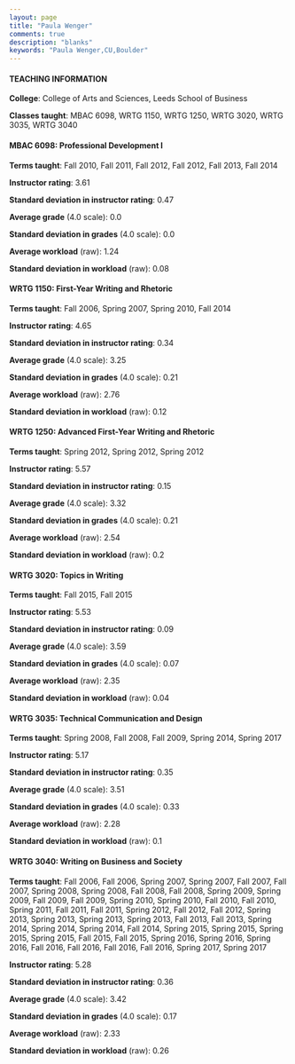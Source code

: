 ```yaml
---
layout: page
title: "Paula Wenger" 
comments: true
description: "blanks"
keywords: "Paula Wenger,CU,Boulder"
---
```

<head>
<script src="https://ajax.googleapis.com/ajax/libs/jquery/2.1.3/jquery.min.js"></script>
<script src="https://dl.dropboxusercontent.com/s/pc42nxpaw1ea4o9/highcharts.js?dl=0"></script>
<!-- <script src="../assets/js/highcharts.js"></script> -->
<style type="text/css">@font-face {
	font-family: "Bebas Neue";
	src: url(https://www.filehosting.org/file/details/544349/BebasNeue Regular.otf) format("opentype");
	}
	h1.Bebas { 
		font-family: "Bebas Neue", Verdana, Tahoma;
	}
</style>
</head>
	   
#### TEACHING INFORMATION

**College**: College of Arts and Sciences, Leeds School of Business

**Classes taught**: MBAC 6098, WRTG 1150, WRTG 1250, WRTG 3020, WRTG 3035, WRTG 3040

#### MBAC 6098: Professional Development I

**Terms taught**: Fall 2010, Fall 2011, Fall 2012, Fall 2012, Fall 2013, Fall 2014

**Instructor rating**: 3.61

**Standard deviation in instructor rating**: 0.47

**Average grade** (4.0 scale): 0.0

**Standard deviation in grades** (4.0 scale): 0.0

**Average workload** (raw): 1.24

**Standard deviation in workload** (raw): 0.08

#### WRTG 1150: First-Year Writing and Rhetoric

**Terms taught**: Fall 2006, Spring 2007, Spring 2010, Fall 2014

**Instructor rating**: 4.65

**Standard deviation in instructor rating**: 0.34

**Average grade** (4.0 scale): 3.25

**Standard deviation in grades** (4.0 scale): 0.21

**Average workload** (raw): 2.76

**Standard deviation in workload** (raw): 0.12

#### WRTG 1250: Advanced First-Year Writing and Rhetoric

**Terms taught**: Spring 2012, Spring 2012, Spring 2012

**Instructor rating**: 5.57

**Standard deviation in instructor rating**: 0.15

**Average grade** (4.0 scale): 3.32

**Standard deviation in grades** (4.0 scale): 0.21

**Average workload** (raw): 2.54

**Standard deviation in workload** (raw): 0.2

#### WRTG 3020: Topics in Writing

**Terms taught**: Fall 2015, Fall 2015

**Instructor rating**: 5.53

**Standard deviation in instructor rating**: 0.09

**Average grade** (4.0 scale): 3.59

**Standard deviation in grades** (4.0 scale): 0.07

**Average workload** (raw): 2.35

**Standard deviation in workload** (raw): 0.04

#### WRTG 3035: Technical Communication and Design

**Terms taught**: Spring 2008, Fall 2008, Fall 2009, Spring 2014, Spring 2017

**Instructor rating**: 5.17

**Standard deviation in instructor rating**: 0.35

**Average grade** (4.0 scale): 3.51

**Standard deviation in grades** (4.0 scale): 0.33

**Average workload** (raw): 2.28

**Standard deviation in workload** (raw): 0.1

#### WRTG 3040: Writing on Business and Society

**Terms taught**: Fall 2006, Fall 2006, Spring 2007, Spring 2007, Fall 2007, Fall 2007, Spring 2008, Spring 2008, Fall 2008, Fall 2008, Spring 2009, Spring 2009, Fall 2009, Fall 2009, Spring 2010, Spring 2010, Fall 2010, Fall 2010, Spring 2011, Fall 2011, Fall 2011, Spring 2012, Fall 2012, Fall 2012, Spring 2013, Spring 2013, Spring 2013, Spring 2013, Fall 2013, Fall 2013, Spring 2014, Spring 2014, Spring 2014, Fall 2014, Spring 2015, Spring 2015, Spring 2015, Spring 2015, Fall 2015, Fall 2015, Spring 2016, Spring 2016, Spring 2016, Fall 2016, Fall 2016, Fall 2016, Fall 2016, Spring 2017, Spring 2017

**Instructor rating**: 5.28

**Standard deviation in instructor rating**: 0.36

**Average grade** (4.0 scale): 3.42

**Standard deviation in grades** (4.0 scale): 0.17

**Average workload** (raw): 2.33

**Standard deviation in workload** (raw): 0.26

